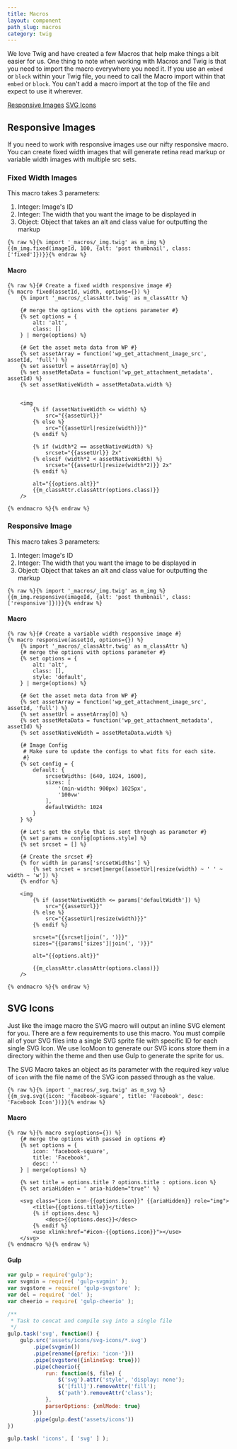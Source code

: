 ```yaml
---
title: Macros
layout: component
path_slug: macros
category: twig
---
```


We love Twig and have created a few Macros that help make things a bit easier for us. One thing to note when working with Macros and Twig is that you need to import the macro everywhere you need it. If you use an `embed` or `block` within your Twig file, you need to call the Macro import within that `embed` or `block`. You can't add a macro import at the top of the file and expect to use it wherever.

[Responsive Images](#responsive-images) [SVG Icons](#svg-icons)

## Responsive Images
If you need to work with responsive images use our nifty responsive macro. You can create fixed width images that will generate retina read markup or variable width images with multiple src sets.


### Fixed Width Images
This macro takes 3 parameters:

1. Integer: Image's ID
2. Integer: The width that you want the image to be displayed in
3. Object: Object that takes an alt and class value for outputting the markup

```twig
{% raw %}{% import '_macros/_img.twig' as m_img %}
{{m_img.fixed(imageId, 100, {alt: 'post thumbnail', class: ['fixed']})}}{% endraw %}
```

#### Macro
```twig
{% raw %}{# Create a fixed width responsive image #}
{% macro fixed(assetId, width, options={}) %}
    {% import '_macros/_classAttr.twig' as m_classAttr %}
    
    {# merge the options with the options parameter #}
    {% set options = {
        alt: 'alt',
        class: []
    } | merge(options) %}

    {# Get the asset meta data from WP #}
    {% set assetArray = function('wp_get_attachment_image_src', assetId, 'full') %}
    {% set assetUrl = assetArray[0] %}
    {% set assetMetaData = function('wp_get_attachment_metadata', assetId) %}
    {% set assetNativeWidth = assetMetaData.width %}
    

    <img
        {% if (assetNativeWidth <= width) %}
            src="{{assetUrl}}"
        {% else %}
            src="{{assetUrl|resize(width)}}"
        {% endif %}

        {% if (width*2 == assetNativeWidth) %}
            srcset="{{assetUrl}} 2x"
        {% elseif (width*2 < assetNativeWidth) %}
            srcset="{{assetUrl|resize(width*2)}} 2x"
        {% endif %}

        alt="{{options.alt}}"
        {{m_classAttr.classAttr(options.class)}}
    />

{% endmacro %}{% endraw %}
```

### Responsive Image
This macro takes 3 parameters:

1. Integer: Image's ID
2. Integer: The width that you want the image to be displayed in
3. Object: Object that takes an alt and class value for outputting the markup

```twig
{% raw %}{% import '_macros/_img.twig' as m_img %}
{{m_img.responsive(imageId, {alt: 'post thumbnail', class: ['responsive']})}}{% endraw %}
```

#### Macro
```twig
{% raw %}{# Create a variable width responsive image #}
{% macro responsive(assetId, options={}) %}
    {% import '_macros/_classAttr.twig' as m_classAttr %}
    {# merge the options with options parameter #}
    {% set options = {
        alt: 'alt',
        class: [],
        style: 'default',
    } | merge(options) %}

    {# Get the asset meta data from WP #}
    {% set assetArray = function('wp_get_attachment_image_src', assetId, 'full') %}
    {% set assetUrl = assetArray[0] %}
    {% set assetMetaData = function('wp_get_attachment_metadata', assetId) %}
    {% set assetNativeWidth = assetMetaData.width %}

    {# Image Config
     # Make sure to update the configs to what fits for each site.
     #}
    {% set config = {
        default: {
            srcsetWidths: [640, 1024, 1600],
            sizes: [
                '(min-width: 900px) 1025px',
                '100vw'
            ],
            defaultWidth: 1024
        }
    } %}

    {# Let's get the style that is sent through as parameter #}
    {% set params = config[options.style] %}
    {% set srcset = [] %}

    {# Create the srcset #}
    {% for width in params['srcsetWidths'] %}
        {% set srcset = srcset|merge([assetUrl|resize(width) ~ ' ' ~ width ~ 'w']) %}
    {% endfor %}

    <img 
        {% if (assetNativeWidth <= params['defaultWidth']) %}
            src="{{assetUrl}}"
        {% else %}
            src="{{assetUrl|resize(width)}}"
        {% endif %}

        srcset="{{srcset|join(', ')}}"
        sizes="{{params['sizes']|join(', ')}}"

        alt="{{options.alt}}"

        {{m_classAttr.classAttr(options.class)}}
    />

{% endmacro %}{% endraw %}
```

## SVG Icons
Just like the image macro the SVG macro will output an inline SVG element for you. There are a few requirements to use this macro. You must compile all of your SVG files into a single SVG sprite file with specific ID for each single SVG Icon. We use IcoMoon to generate our SVG icons store them in a directory within the theme and then use Gulp to generate the sprite for us. 

The SVG Macro takes an object as its parameter with the required key value of `icon` with the file name of the SVG icon passed through as the value.

```twig
{% raw %}{% import '_macros/_svg.twig' as m_svg %}
{{m_svg.svg({icon: 'facebook-square', title: 'Facebook', desc: 'Facebook Icon'})}}{% endraw %}
```

#### Macro
```twig
{% raw %}{% macro svg(options={}) %}
    {# merge the options with passed in options #}
    {% set options = {
        icon: 'facebook-square',
        title: 'Facebook',
        desc: ''
    } | merge(options) %}

    {% set title = options.title ? options.title : options.icon %}
    {% set ariaHidden = ' aria-hidden="true"' %}

    <svg class="icon icon-{{options.icon}}" {{ariaHidden}} role="img">
        <title>{{options.title}}</title>
        {% if options.desc %}
            <desc>{{options.desc}}</desc>
        {% endif %}
        <use xlink:href="#icon-{{options.icon}}"></use>
    </svg>
{% endmacro %}{% endraw %}
```

#### Gulp
```js
var gulp = require('gulp');
var svgmin = require( 'gulp-svgmin' );
var svgstore = require( 'gulp-svgstore' );
var del = require( 'del' );
var cheerio = require( 'gulp-cheerio' );

/**
 * Task to concat and compile svg into a single file
 */
gulp.task('svg', function() {
    gulp.src('assets/icons/svg-icons/*.svg')
        .pipe(svgmin())
        .pipe(rename({prefix: 'icon-'}))
        .pipe(svgstore({inlineSvg: true}))
        .pipe(cheerio({
            run: function($, file) {
                $('svg').attr('style', 'display: none');
                $('[fill]').removeAttr('fill');
                $('path').removeAttr('class');
            },
            parserOptions: {xmlMode: true}
        }))
        .pipe(gulp.dest('assets/icons'))
})

gulp.task( 'icons', [ 'svg' ] );
```

